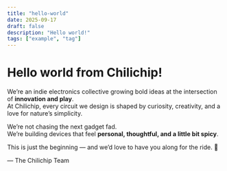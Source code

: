 ```yaml
---
title: "hello-world"
date: 2025-09-17
draft: false
description: "Hello world!"
tags: ["example", "tag"]
---
```

# Hello world from Chilichip!

We’re an indie electronics collective growing bold ideas at the intersection of **innovation and play**.  
At Chilichip, every circuit we design is shaped by curiosity, creativity, and a love for nature’s simplicity.

We’re not chasing the next gadget fad.  
We’re building devices that feel **personal, thoughtful, and a little bit spicy**.

This is just the beginning — and we’d love to have you along for the ride. 🚀

— The Chilichip Team
